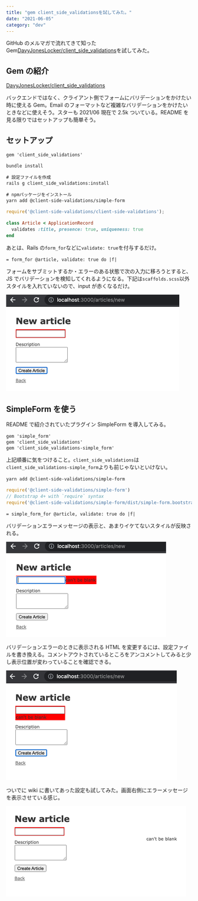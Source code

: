 ```yaml
---
title: "gem client_side_validationsを試してみた。"
date: "2021-06-05"
category: "dev"
---
```


GitHub のメルマガで流れてきて知った Gem[DavyJonesLocker/client_side_validations](https://github.com/DavyJonesLocker/client_side_validations)を試してみた。

## Gem の紹介

[DavyJonesLocker/client_side_validations](https://github.com/DavyJonesLocker/client_side_validations)

バックエンドではなく、クライアント側でフォームにバリデーションをかけたい時に使える Gem。Email のフォーマットなど複雑なバリデーションをかけたいときなどに使えそう。スターも 2021/06 現在で 2.5k ついている。README を見る限りではセットアップも簡単そう。

## セットアップ

```rb:Gemfile
gem 'client_side_validations'
```

```shell
bundle install
```

```shell
# 設定ファイルを作成
rails g client_side_validations:install
```

```shell
# npmパッケージをインストール
yarn add @client-side-validations/simple-form
```

```js:application.js
require('@client-side-validations/client-side-validations');
```

```rb:article.rb
class Article < ApplicationRecord
  validates :title, presence: true, uniqueness: true
end
```

あとは、Rails の`form_for`などに`validate: true`を付与するだけ。

```slim:_form.html.slim
= form_for @article, validate: true do |f|
```

フォームをサブミットするか・エラーのある状態で次の入力に移ろうとすると、JS でバリデーションを検知してくれるようになる。下記は`scaffolds.scss`以外スタイルを入れていないので、input が赤くなるだけ。

![](img1.png)

## SimpleForm を使う

README で紹介されていたプラグイン SimpleForm を導入してみる。

```rb:Gemfile
gem 'simple_form'
gem 'client_side_validations'
gem 'client_side_validations-simple_form'
```

上記順番に気をつけること。`client_side_validations`は`client_side_validations-simple_form`よりも前じゃないといけない。

```shell
yarn add @client-side-validations/simple-form
```

```js:application.js
require('@client-side-validations/simple-form')
// Bootstrap 4+ with `require` syntax
require('@client-side-validations/simple-form/dist/simple-form.bootstrap4')
```

```slim:_form.html.slim
= simple_form_for @article, validate: true do |f|
```

バリデーションエラーメッセージの表示と、あまりイケてないスタイルが反映される。

![](img2.png)

バリデーションエラーのときに表示される HTML を変更するには、設定ファイルを書き換える。コメントアウトされているところをアンコメントしてみると少し表示位置が変わっていることを確認できる。

![](img3.png)

ついでに wiki に書いてあった設定も試してみた。画面右側にエラーメッセージを表示させている感じ。

![](img4.png)
